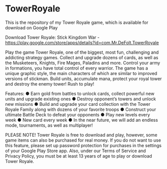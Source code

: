 # TowerRoyale
This is the repository of my Tower Royale game, which is available for download on Google Play


Download Tower Royale: Stick Kingdom War -  https://play.google.com/store/apps/details?id=com.Mr.DeFolt.TowerRoyale 

Play the game Tower Royale, one of the biggest, most fun, challenging and addicting strategy games. Collect and upgrade dozens of cards, as well as the Musketeers, Knights, Fire Mages, Paladins and more. Control your army in formations, you have total control of every warrior. The game has a unique graphic style, the main characters of which are similar to improved versions of stickman. Build units, accumulate mana, protect your royal tower and destroy the enemy tower! Rush to play!

Features:
● Earn gold from battles to unlock cards, collect powerful new units and upgrade existing ones
● Destroy opponent’s towers and unlock new missions
● Build and upgrade your card collection with the Tower Royale Family along with dozens of your favorite troops
● Construct your ultimate Battle Deck to defeat your opponents
● Play new levels every week
● New card every week
● In the near future, we will add an endless mode, tournaments, as well as multiplayer!


PLEASE NOTE! Tower Royale is free to download and play, however, some game items can also be purchased for real money. If you do not want to use this feature, please set up password protection for purchases in the settings of your Google Play Store app. Also, under our Terms of Service and Privacy Policy, you must be at least 13 years of age to play or download Tower Royale.
